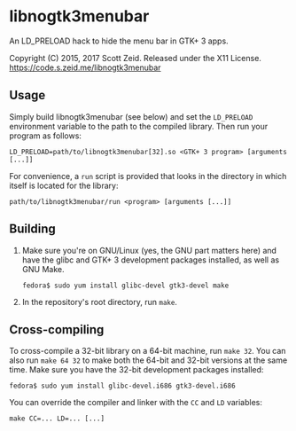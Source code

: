 libnogtk3menubar
================

An LD\_PRELOAD hack to hide the menu bar in GTK+ 3 apps.

Copyright (C) 2015, 2017 Scott Zeid.  Released under the X11 License.  
<https://code.s.zeid.me/libnogtk3menubar>


Usage
-----

Simply build libnogtk3menubar (see below) and set the `LD_PRELOAD` environment
variable to the path to the compiled library.  Then run your program as follows:

    LD_PRELOAD=path/to/libnogtk3menubar[32].so <GTK+ 3 program> [arguments [...]]

For convenience, a `run` script is provided that looks in the directory in which
itself is located for the library:

    path/to/libnogtk3menubar/run <program> [arguments [...]]


Building
--------

1.  Make sure you're on GNU/Linux (yes, the GNU part matters here) and have
    the glibc and GTK+ 3 development packages installed, as well as GNU Make.
    
        fedora$ sudo yum install glibc-devel gtk3-devel make

2.  In the repository's root directory, run `make`.


Cross-compiling
---------------

To cross-compile a 32-bit library on a 64-bit machine, run `make 32`.  You
can also run `make 64 32` to make both the 64-bit and 32-bit versions at the
same time.  Make sure you have the 32-bit development packages installed:

    fedora$ sudo yum install glibc-devel.i686 gtk3-devel.i686

You can override the compiler and linker with the `CC` and `LD` variables:

    make CC=... LD=... [...]
